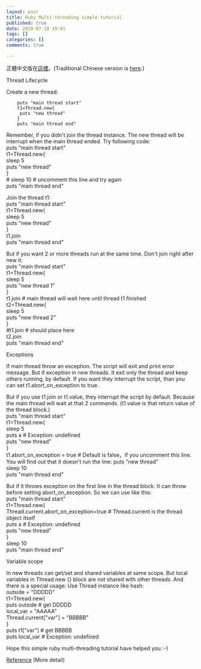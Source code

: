 ```yaml
---
layout: post
title: Ruby Multi-threading simple tutorial
published: true
date: 2010-07-10 19:01
tags: []
categories: []
comments: true

---
```



正體中文版在[這裡][1]。(Traditional Chinese version is [here][1].)  
  
  
Thread Lifecycle  
  
Create a new thread:  

		puts "main thread start"  
		t1=Thread.new{  
		 puts "new thread"  
		}  
		puts "main thread end"  
		  
Remember, if you didn't join the thread instance. The new thread will be interrupt when the main thread ended. Try following code:  
		puts "main thread start"  
		t1=Thread.new{  
		 sleep 5  
		 puts "new thread"  
		}  
		# sleep 10 # uncomment this line and try again  
		puts "main thread end"  
		  
Join the thread t1:  
		puts "main thread start"  
		t1=Thread.new{  
		 sleep 5  
		 puts "new thread"  
		}  
		t1.join  
		puts "main thread end"  
		  
  
But if you want 2 or more threads run at the same time. Don't join right after new it:  
		puts "main thread start"  
		t1=Thread.new{  
		 sleep 5  
		 puts "new thread 1"  
		}  
		t1.join # main thread will wait here until thread t1 finished  
		t2=Thread.new{  
		 sleep 5  
		 puts "new thread 2"  
		}  
		#t1.join # should place here  
		t2.join  
		puts "main thread end"  
		  
  
Exceptions  
  
If main thread throw an exception. The script will exit and print error message. But if exception in new threads. It exit only the thread and keep others running, by default. If you want they interrupt the script, than you can set t1.abort_on_exception to true.  
  
But if you use t1.join or t1.value, they interrupt the script by default. Because the main thread will wait at that 2 commands. (t1.value is that return value of the thread block.)  
		puts "main thread start"  
		t1=Thread.new{  
		 sleep 5  
		 puts a # Exception: undefined  
		 puts "new thread"  
		}  
		t1.abort_on_exception = true # Default is false，If you uncomment this line. You will find out that it doesn't run the line: puts "new thread"  
		sleep 10  
		puts "main thread end"  
		  
But if it throws exception on the first line in the thread block. It can throw before setting abort_on_exception. So we can use like this:  
		puts "main thread start"  
		t1=Thread.new{  
		 Thread.current.abort_on_exception=true # Thread.current is the thread object itself  
		 puts a # Exception: undefined  
		 puts "new thread"  
		}  
		sleep 10  
		puts "main thread end"  
		  
Variable scope  
  
In new threads can get/set and shared variables at same scope. But local variables in Thread.new {} block are not shared with other threads. And there is a special usage: Use Thread instance like hash:  
		outside = "DDDDD"  
		t1=Thread.new{  
		 puts outside # get DDDDD  
		 local_var = "AAAAA"  
		 Thread.current["var"] = "BBBBB"  
		}  
		puts t1["var"] # get BBBBB  
		puts local_var # Exception: undefined  
		  
  
  
  
Hope this simple ruby multi-threading tutorial have helped you :-)  
  
[Reference][2] (More detail)

[1]: http://railsfun.tw/viewthread.php?tid=438
[2]: http://www.tutorialspoint.com/ruby/ruby_multithreading.htm